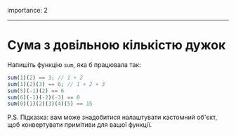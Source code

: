importance: 2

---

# Сума з довільною кількістю дужок

Напишіть функцію `sum`, яка б працювала так:

```js
sum(1)(2) == 3; // 1 + 2
sum(1)(2)(3) == 6; // 1 + 2 + 3
sum(5)(-1)(2) == 6
sum(6)(-1)(-2)(-3) == 0
sum(0)(1)(2)(3)(4)(5) == 15
```

P.S. Підказка: вам може знадобитися налаштувати кастомний об'єкт, щоб конвертувати примітиви для вашої функції.